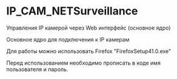 # IP_CAM_NETSurveillance
Управления IP камерой через Web интерфейс (основное ядро)

Основное ядро для подключения к IP камерам

Для работы можно использовать Firefox "FirefoxSetup41.0.exe"

Перед использованием необходимо прописать в коде имя пользователя и пароль.
